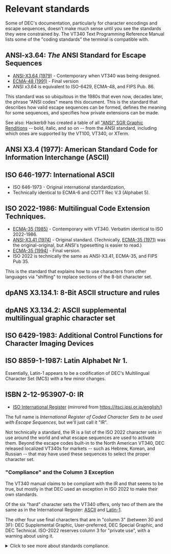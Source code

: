 # Relevant standards

Some of DEC's documentation, particularly for character encodings and
escape sequences, doesn't make much sense until you see the standards
they were constrained by. The VT340 Text Programming Reference Manual
lists some of the "coding standards" the terminal is compatible with.


## ANSI-x3.64: _The_ ANSI Standard for Escape Sequences

* [ANSI-X3.64 (1979)](ANSI-X3.64-1979.pdf) - Contemporary when VT340
  was being designed.
* [ECMA-48 (1991)](ECMA-48_1991.pdf) - Final version
* ANSI x3.64 is equivalent to ISO-6429, ECMA-48, and FIPS Pub. 86.

This standard was so ubiquitous in the 1980s that even now, decades
later, the phrase "ANSI codes" means this document. This is the
standard that describes how valid escape sequences can be formed,
defines the meaning for some sequences, and specifies how private
extensions can be made.

See also: Hackerb9 has created a table of all ["ANSI" SGR Graphic
Renditions](graphicrenditions.md) -- bold, italic, and so on -- from
the ANSI standard, including which ones are supported by the VT100,
VT340, or XTerm.

## ANSI X3.4 (1977): American Standard Code for Information Interchange (ASCII)

## ISO 646-1977: International ASCII

* ISO 646-1973 - Original international standardization,
* Technically identical to ECMA-6 and CCITT Rec V.3 (Alphabet 5).

## ISO 2022-1986: Multilingual Code Extension Techniques.

* [ECMA-35 (1985)](ECMA-35_1985.pdf) - Contemporary with VT340. 
  Verbatim identical to ISO 2022-1986.
* [ANSI-X3.41 (1974)](ANSI-X3.41-1974.pdf) - Original standard.
  (Technically, [ECMA-35 (1971)](ECMA-35_1971.pdf) was the
  original-original, but ANSI's typesetting is easier to read.)
* [ECMA-35 (1994)](ECMA-35_1994.pdf) - Final version.
* ISO 2022 is technically the same as ANSI-X3.41, ECMA-35, and FIPS Pub 35.

This is the standard that explains how to use characters from other
languages via "shifting" to replace sections of the 8-bit character
set.

## dpANS X3.134.1: 8-Bit ASCII structure and rules

## dpANS X3.134.2: ASCII supplemental multilingual graphic character set

## ISO 6429-1983: Additional Control Functions for Character Imaging Devices

## ISO 8859-1-1987: Latin Alphabet Nr 1.

Essentially, Latin-1 appears to be a codification of DEC's
Multilingual Character Set (MCS) with a few minor changes.

## ISBN 2-12-953907-0: IR

* [ISO International Register](ISO_IR_Character_Set_Registry_2004.pdf) (mirrored from https://itscj.ipsj.or.jp/english/)

The full name is _International Register of Coded Character Sets to be
used with Escape Sequences_, but we'll just call it "IR". 

Not technically a standard, the IR is a list of the ISO 2022 character
sets in use around the world and what escape sequences are used to
activate them. Beyond the escape codes built-in to the North American
VT340, DEC released localized VT340s for markets -- such as Hebrew,
Korean, and Russian -- that may have used these sequences to select
the proper character set.

### "Compliance" and the Column 3 Exception

The VT340 manual claims to be compliant with the IR and that seems to
be true, but mostly in that DEC used an exception in ISO 2022 to make
their own standards.

Of the six "hard" character sets the VT340 offers, only two of them
are the same as in the International Register:
[ASCII](IR006-ASCII.pdf) and [Latin-1](IR100-Latin-1.pdf).

The other four use final characters that are in "column 3" (between 30
and 3F): DEC Supplemental Graphic, User-preferred, DEC Special
Graphic, and DEC Technical. ISO-2022 reserves column 3 for "private
use", with a warning about using it.

<details><summary>Click to see more about standards compliance.</summary>

#### What ISO 2022 Says

<blockquote>
The use of escape sequences is specified in this Standard. However,
escape sequence with Final characters from column 3 are reserved for
private use subject to the categorization outlined below. Escape
sequences for private use are not subject to registration under ISO
2375.

NOTE: _The implementors of any private escape sequence described as
such in this Standard are alerted to the fact that other implementors
may give different meanings to the same escape sequence or may use
different escape sequences to mean the same thing. Furthermore, such
meanings may subsequently be assigned to registered escape sequences.
Interchanging parties are warned that the use of such private escape
sequences may reduce their capability to interchange data subsequently._
</blockquote>

Which is not to say that DEC was doing something wrong or acting
contrary to the standards bodies. They certainly worked with ECMA and
ISO and it was their Multilingual Character Set which later became
standardized as Latin-1.

#### Could DEC have used standard character sets?

On the surface, it looks ike some of DEC's standards _compliant_
non-standard character sets could have been replaced with ones that
are actually in the International Registry.

DEC Technical, for example, is very similar to the IR's [Technical
Set](IR143-Technical-Set.pdf), released in 1988.

<img src="dectech-table.png" align="left" style="width:55%;"/>
<img src="ir143-table.png" align="right" style="width:35%;"/>
<br clear="all"/>

However, IR143 is missing the extra large mathematical symbols, such
as the multipart summation sign that is in DEC Technical:

<sub>
<img src="tcs-31.png"><img src="tcs-23.png"><img src="tcs-35.png"><br/>
<img src="blank0.png"><img src="tcs-37.png"><img src="blank0.png">
  <i>The whole is greater than the summation of its parts.</i><br/>
<img src="tcs-32.png"><img src="tcs-23.png"><img src="tcs-36.png"><br/>
</sub>
<br clear="all"/>

In fact, none of the standards in the IR appear to be designed for
composing adjacent glyphs using character cell terminals. It is a
strange lack, but perhaps the committee was trying to not be tied to
any particular technology.

</details>
